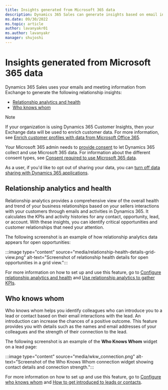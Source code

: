 ```yaml
---
title: Insights generated from Microsoft 365 data
description: Dynamics 365 Sales can generate insights based on email interactions and meetings information from Microsoft 365. 
ms.date: 09/30/2022
ms.topic: article
author: lavanyakr01
ms.author: lavanyakr
manager: shujoshi
---
```


# Insights generated from Microsoft 365 data

Dynamics 365 Sales uses your emails and meeting information from Exchange to generate the following relationship insights:

- [Relationship analytics and health](#relationship-analytics-and-health)
- [Who knows whom](#who-knows-whom)

> [!NOTE]
> If your organization is using Dynamics 365 Customer Insights, then your Exchange data will be used to enrich customer data. For more information, see [Enrich customer profiles with data from Microsoft Office 365](/dynamics365/customer-insights/enrichment-office).

Your Microsoft 365 admin needs to [provide consent](provide-consent-office365.md) to let Dynamics 365 collect and use Microsoft 365 data. For information about the different consent types, see [Consent required to use Microsoft 365 data](ms365-consent-types.md).  

As a user, if you'd like to opt out of sharing your data, you can [turn off data sharing with Dynamics 365 applications](who-knows-whom.md#turn-off-data-sharing-with-dynamics-365-applications).


## Relationship analytics and health

Relationship analytics provides a comprehensive view of the overall health and trend of your business relationships based on your sellers interactions with your customers through emails and activities in Dynamics 365. It calculates the KPIs and activity histories for any contact, opportunity, lead, or account. With these insights, you can identify critical opportunities and customer relationships that need your attention.

The following screenshot is an example of how relationship analytics data appears for open opportunities:

:::image type="content" source="media/relationship-health-details-grid-view.png" alt-text="Screenshot of relationship health details for open opportunities in a grid view.":::

For more information on how to set up and use this feature, go to [Configure relationship analytics and health](configure-relationship-analytics.md) and [Use relationship analytics to gather KPIs](relationship-analytics.md).

## Who knows whom

Who knows whom helps you identify colleagues who can introduce you to a lead or contact based on their email interactions with the lead. An introduction can increase the chances of a positive outcome. This feature provides you with details such as the names and email addresses of your colleagues and the strength of their connection to the lead.

The following screenshot is an example of the **Who Knows Whom** widget on a lead page:

:::image type="content" source="media/wkw_connection.png" alt-text="Screenshot of the Who Knows Whom connection widget showing contact details and connection strength.":::

For more information on how to set up and use this feature, go to [Configure who knows whom](configure-who-knows-whom.md) and [How to get introduced to leads or contacts](who-knows-whom.md).
